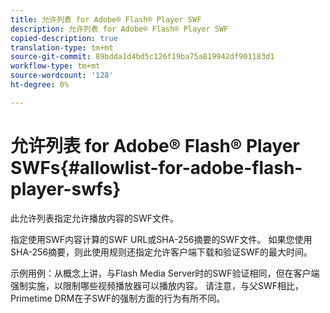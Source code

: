 ```yaml
---
title: 允许列表 for Adobe® Flash® Player SWF
description: 允许列表 for Adobe® Flash® Player SWF
copied-description: true
translation-type: tm+mt
source-git-commit: 89bdda1d4bd5c126f19ba75a819942df901183d1
workflow-type: tm+mt
source-wordcount: '128'
ht-degree: 0%

---
```



# 允许列表 for Adobe® Flash® Player SWFs{#allowlist-for-adobe-flash-player-swfs}

此允许列表指定允许播放内容的SWF文件。

指定使用SWF内容计算的SWF URL或SHA-256摘要的SWF文件。 如果您使用SHA-256摘要，则此使用规则还指定允许客户端下载和验证SWF的最大时间。

示例用例：从概念上讲，与Flash Media Server时的SWF验证相同，但在客户端强制实施，以限制哪些视频播放器可以播放内容。 请注意，与父SWF相比，Primetime DRM在子SWF的强制方面的行为有所不同。
